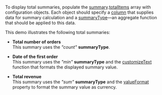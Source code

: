 To display total summaries, populate the [summary](/Documentation/ApiReference/UI_Components/dxDataGrid/Configuration/summary/).[totalItems](/Documentation/ApiReference/UI_Components/dxDataGrid/Configuration/summary/totalItems/) array with configuration objects. Each object should specify a [column](/Documentation/ApiReference/UI_Components/dxDataGrid/Configuration/summary/totalItems/#column) that supplies data for summary calculation and a [summaryType](/Documentation/ApiReference/UI_Components/dxDataGrid/Configuration/summary/totalItems/#summaryType)&mdash;an aggregate function that should be applied to this data.
<!--split-->

This demo illustrates the following total summaries:

- **Total number of orders**             
This summary uses the *"count"* **summaryType**.

- **Date of the first order**              
This summary uses the *"min"* **summaryType** and the [customizeText](/Documentation/ApiReference/UI_Components/dxDataGrid/Configuration/summary/totalItems/#customizeText) function that formats the displayed summary value.
   
- **Total revenue**        
This summary uses the *"sum"* **summaryType** and the [valueFormat](/Documentation/ApiReference/UI_Components/dxDataGrid/Configuration/summary/totalItems/#valueFormat) property to format the summary value as currency.

